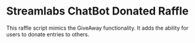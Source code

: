 # Streamlabs ChatBot Donated Raffle

This raffle script mimics the GiveAway functionality. It adds the
ability for users to donate entries to others.